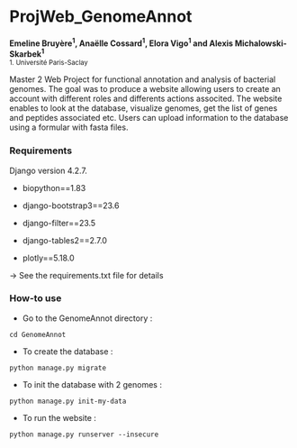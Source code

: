 # ProjWeb_GenomeAnnot
__Emeline Bruyère<sup>1</sup>, Anaëlle Cossard<sup>1</sup>, Elora Vigo<sup>1</sup> and Alexis Michalowski-Skarbek<sup>1</sup>__
<br>
<sub>1. Université Paris-Saclay

Master 2 Web Project for functional annotation and analysis of bacterial genomes. The goal was to produce a website allowing users to create an account with different roles and differents actions associted. The website enables to look at the database, visualize genomes, get the list of genes and peptides associated etc. Users can upload information to the database using a formular with fasta files.

### Requirements
Django version 4.2.7. <br>

- biopython==1.83
  
- django-bootstrap3==23.6
  
- django-filter==23.5
  
- django-tables2==2.7.0

- plotly==5.18.0 

-> See the requirements.txt file for details

### How-to use

- Go to the GenomeAnnot directory :
```
cd GenomeAnnot
```
  - To create the database :
```
python manage.py migrate
```
  - To init the database with 2 genomes :
```
python manage.py init-my-data
```
  - To run the website :
```
python manage.py runserver --insecure
```
